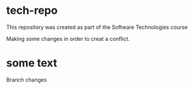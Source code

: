 # tech-repo
This repository was created as part of the Software Technologies course

Making some changes in order to creat a conflict.

# some text

Branch changes
